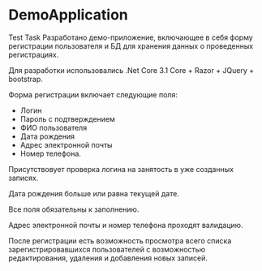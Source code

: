# DemoApplication
Test Task
Разработано демо-приложение, включающее в себя форму регистрации пользователя и БД для хранения данных о проведенных регистрациях.

Для разработки использовались .Net Core 3.1 Core + Razor + JQuery + bootstrap.

Форма регистрации включает следующие поля:
<ul>
<li>Логин</li>
<li>Пароль с подтверждением</li>
<li>ФИО пользователя</li>
<li>Дата рождения</li>
<li>Адрес электронной почты</li>
<li>Номер телефона.</li>
</ul>

Присутствовует проверка логина на занятость в уже созданных записях.

Дата рождения больше или равна текущей дате.

Все поля обязательны к заполнению.

Адрес электронной почты и номер телефона проходят валидацию.

После регистрации есть возможность просмотра всего списка зарегистрировавшихся пользователей с возможностью редактирования, удаления и добавления новых записей.
